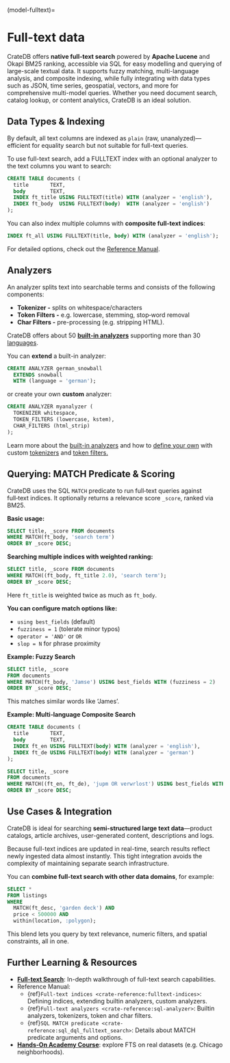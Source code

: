 (model-fulltext)=
# Full-text data

CrateDB offers **native full-text search** powered by **Apache Lucene** and Okapi
BM25 ranking, accessible via SQL for easy modelling and querying of large-scale
textual data. It supports fuzzy matching, multi-language analysis, and composite
indexing, while fully integrating with data types such as JSON, time series,
geospatial, vectors, and more for comprehensive multi-model queries. Whether you
need document search, catalog lookup, or content analytics, CrateDB is an ideal
solution.

## Data Types & Indexing

By default, all text columns are indexed as `plain` (raw, unanalyzed)—efficient
for equality search but not suitable for full-text queries.

To use full-text search, add a FULLTEXT index with an optional analyzer to the
text columns you want to search:

```sql
CREATE TABLE documents (
  title       TEXT,
  body        TEXT,
  INDEX ft_title USING FULLTEXT(title) WITH (analyzer = 'english'),
  INDEX ft_body  USING FULLTEXT(body)  WITH (analyzer = 'english')
);
```

You can also index multiple columns with **composite full-text indices**:

```sql
INDEX ft_all USING FULLTEXT(title, body) WITH (analyzer = 'english');
```

For detailed options, check out the [Reference Manual](https://cratedb.com/docs/crate/reference/en/latest/general/ddl/fulltext-indices.html).

## Analyzers

An analyzer splits text into searchable terms and consists of the following components:

* **Tokenizer -** splits on whitespace/characters
* **Token Filters -** e.g. lowercase, stemming, stop‑word removal
* **Char Filters -** pre-processing (e.g. stripping HTML).

CrateDB offers about 50 [**built-in analyzers**](https://cratedb.com/docs/crate/reference/en/latest/general/ddl/analyzers.html#built-in-analyzers) supporting more than 30 [languages](https://cratedb.com/docs/crate/reference/en/latest/general/ddl/analyzers.html#language).

You can **extend** a built-in analyzer:

```sql
CREATE ANALYZER german_snowball
  EXTENDS snowball
  WITH (language = 'german');
```

or create your own **custom** analyzer:

```sql
CREATE ANALYZER myanalyzer (
  TOKENIZER whitespace,
  TOKEN_FILTERS (lowercase, kstem),
  CHAR_FILTERS (html_strip)
);
```

Learn more about the [built-in analyzers](https://cratedb.com/docs/crate/reference/en/latest/general/ddl/analyzers.html#built-in-analyzers) and how to [define your own](https://cratedb.com/docs/crate/reference/en/latest/general/ddl/fulltext-indices.html#creating-a-custom-analyzer) with custom [tokenizers](https://cratedb.com/docs/crate/reference/en/latest/general/ddl/analyzers.html#built-in-tokenizers) and [token filters.](https://cratedb.com/docs/crate/reference/en/latest/general/ddl/analyzers.html#built-in-token-filters)


## Querying: MATCH Predicate & Scoring

CrateDB uses the SQL `MATCH` predicate to run full‑text queries against
full‑text indices. It optionally returns a relevance score `_score`, ranked via
BM25.

**Basic usage:**

```sql
SELECT title, _score FROM documents
WHERE MATCH(ft_body, 'search term')
ORDER BY _score DESC;
```

**Searching multiple indices with weighted ranking:**

```sql
SELECT title, _score FROM documents
WHERE MATCH((ft_body, ft_title 2.0), 'search term');
ORDER BY _score DESC;
```
Here `ft_title` is weighted twice as much as `ft_body`.

**You can configure match options like:**

* `using best_fields` (default)
* `fuzziness = 1` (tolerate minor typos)
* `operator = 'AND'` or `OR`
* `slop = N` for phrase proximity

**Example: Fuzzy Search**

```sql
SELECT title, _score
FROM documents
WHERE MATCH(ft_body, 'Jamse') USING best_fields WITH (fuzziness = 2)
ORDER BY _score DESC;
```

This matches similar words like ‘James’.

**Example: Multi‑language Composite Search**

```sql
CREATE TABLE documents (
  title       TEXT,
  body        TEXT,
  INDEX ft_en USING FULLTEXT(body) WITH (analyzer = 'english'),
  INDEX ft_de USING FULLTEXT(body) WITH (analyzer = 'german')
);

SELECT title, _score
FROM documents
WHERE MATCH((ft_en, ft_de), 'jupm OR verwrlost') USING best_fields WITH (fuzziness = 1)
ORDER BY _score DESC;
```

## Use Cases & Integration

CrateDB is ideal for searching **semi-structured large text data**—product
catalogs, article archives, user-generated content, descriptions and logs.

Because full-text indices are updated in real-time, search results reflect newly
ingested data almost instantly. This tight integration avoids the complexity of
maintaining separate search infrastructure.

You can **combine full-text search with other data domains**, for example:

```sql
SELECT *
FROM listings
WHERE
  MATCH(ft_desc, 'garden deck') AND
  price < 500000 AND
  within(location, :polygon);
```

This blend lets you query by text relevance, numeric filters, and spatial
constraints, all in one.

## Further Learning & Resources

* [**Full-text Search**](../../feature/search/fts/index.md): In-depth
  walkthrough of full-text search capabilities.
* Reference Manual:
  * {ref}`Full-text indices <crate-reference:fulltext-indices>`: Defining
    indices, extending builtin analyzers, custom analyzers.
  * {ref}`Full-text analyzers <crate-reference:sql-analyzer>`: Builtin
    analyzers, tokenizers, token and char filters.
  * {ref}`SQL MATCH predicate <crate-reference:sql_dql_fulltext_search>`:
    Details about MATCH predicate arguments and options.
* [**Hands‑On Academy Course**](https://learn.cratedb.com/cratedb-fundamentals?lesson=fulltext-search):
  explore FTS on real datasets (e.g. Chicago neighborhoods).
